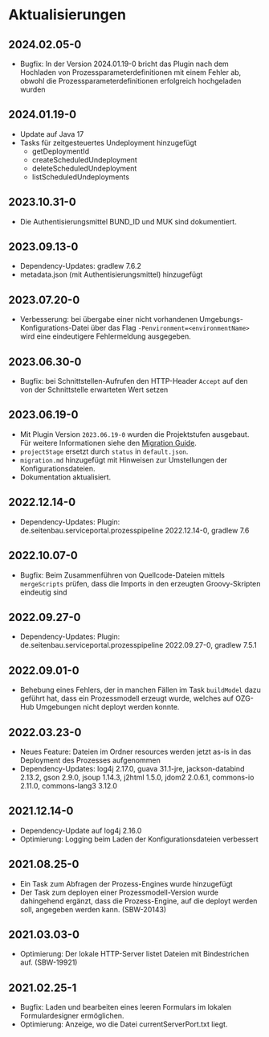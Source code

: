 # Aktualisierungen

## 2024.02.05-0
- Bugfix: In der Version 2024.01.19-0 bricht das Plugin nach dem Hochladen
  von Prozessparameterdefinitionen mit einem Fehler ab,
  obwohl die Prozessparameterdefinitionen erfolgreich hochgeladen wurden

## 2024.01.19-0
- Update auf Java 17
- Tasks für zeitgesteuertes Undeployment hinzugefügt
  - getDeploymentId
  - createScheduledUndeployment
  - deleteScheduledUndeployment
  - listScheduledUndeployments

## 2023.10.31-0
- Die Authentisierungsmittel BUND_ID und MUK sind dokumentiert.

## 2023.09.13-0
- Dependency-Updates: gradlew 7.6.2
- metadata.json (mit Authentisierungsmittel) hinzugefügt

## 2023.07.20-0
- Verbesserung: bei übergabe einer nicht vorhandenen Umgebungs-Konfigurations-Datei über das Flag
  `-Penvironment=<environmentName>` wird eine eindeutigere Fehlermeldung ausgegeben.

## 2023.06.30-0
- Bugfix: bei Schnittstellen-Aufrufen den HTTP-Header `Accept` auf den von der Schnittstelle
erwarteten Wert setzen

## 2023.06.19-0
- Mit Plugin Version `2023.06.19-0` wurden die Projektstufen ausgebaut.
Für weitere Informationen siehe den [Migration Guide](migration.md).
- `projectStage` ersetzt durch `status` in `default.json`.
- `migration.md` hinzugefügt mit Hinweisen zur Umstellungen der Konfigurationsdateien.
- Dokumentation aktualisiert.

## 2022.12.14-0
- Dependency-Updates: Plugin: de.seitenbau.serviceportal.prozesspipeline 2022.12.14-0, gradlew 7.6

## 2022.10.07-0
- Bugfix: Beim Zusammenführen von Quellcode-Dateien mittels `mergeScripts` prüfen, dass die Imports
  in den erzeugten Groovy-Skripten eindeutig sind

## 2022.09.27-0
- Dependency-Updates: Plugin: de.seitenbau.serviceportal.prozesspipeline 2022.09.27-0, gradlew 7.5.1

## 2022.09.01-0
- Behebung eines Fehlers, der in manchen Fällen im Task `buildModel` dazu geführt hat, dass ein 
Prozessmodell erzeugt wurde, welches auf OZG-Hub Umgebungen nicht deployt werden konnte.

## 2022.03.23-0
- Neues Feature: Dateien im Ordner resources werden jetzt as-is in das Deployment
  des Prozesses aufgenommen
- Dependency-Updates: log4j 2.17.0, guava 31.1-jre, jackson-databind 2.13.2, 
  gson 2.9.0, jsoup 1.14.3, j2html 1.5.0, jdom2 2.0.6.1, commons-io 2.11.0,
  commons-lang3 3.12.0
  
## 2021.12.14-0
- Dependency-Update auf log4j 2.16.0
- Optimierung: Logging beim Laden der Konfigurationsdateien verbessert

## 2021.08.25-0
- Ein Task zum Abfragen der Prozess-Engines wurde hinzugefügt
- Der Task zum deployen einer Prozessmodell-Version wurde dahingehend ergänzt, dass die
  Prozess-Engine, auf die deployt werden soll, angegeben werden kann. (SBW-20143)

## 2021.03.03-0
- Optimierung: Der lokale HTTP-Server listet Dateien mit Bindestrichen auf. (SBW-19921)

## 2021.02.25-1
- Bugfix: Laden und bearbeiten eines leeren Formulars im lokalen Formulardesigner ermöglichen.
- Optimierung: Anzeige, wo die Datei currentServerPort.txt liegt.
